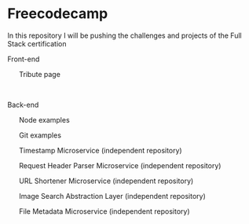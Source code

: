 <h1>Freecodecamp </h1>
<p>In this repository I will be pushing the challenges and projects of the Full Stack certification</p>
<p>Front-end</p>
  <ul>Tribute page </ul>
<br>
<p>Back-end</p>
  <ul>Node examples</ul>
  <ul>Git examples</ul>
  <ul>Timestamp Microservice (independent repository)</ul>
  <ul>Request Header Parser Microservice (independent repository)</ul>
  <ul>URL Shortener Microservice (independent repository)</ul>
  <ul>Image Search Abstraction Layer (independent repository)</ul>
  <ul>File Metadata Microservice (independent repository)</ul>
